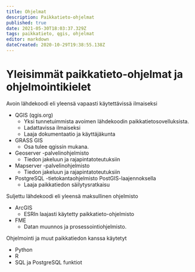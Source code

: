```yaml
---
title: Ohjelmat
description: Paikkatieto-ohjelmat
published: true
date: 2021-05-30T18:03:37.329Z
tags: paikkatieto, qgis, ohjelmat
editor: markdown
dateCreated: 2020-10-29T19:38:55.138Z
---
```


# Yleisimmät paikkatieto-ohjelmat ja ohjelmointikielet
Avoin lähdekoodi eli yleensä vapaasti käytettävissä ilmaiseksi

- QGIS (qgis.org)
	- Yksi tunnetuimmista avoimen lähdekoodin paikkatietosovelluksista.
  - Ladattavissa ilmaiseksi
  - Laaja dokumentaatio ja käyttäjäkunta
- GRASS GIS
	- Osa tulee qgissin mukana.
- Geoserver -palvelinohjelmisto
	- Tiedon jakeluun ja rajapintatoteutuksiin
- Mapserver -palvelinohjelmisto
  - Tiedon jakeluun ja rajapintatoteutuksiin
- PostgreSQL -tietokantaohjelmisto PostGIS-laajennoksella
	- Laaja paikkatiedon säilytysratkaisu

Suljettu lähdekoodi eli yleensä maksullinen ohjelmisto

- ArcGIS
	- ESRIn laajasti käytetty paikkatieto-ohjelmisto
- FME
	- Datan muunnos ja prosessointiohjelmisto.
  
Ohjelmointi ja muut paikkatiedon kanssa käytetyt
- Python
- R
- SQL ja PostgreSQL funktiot